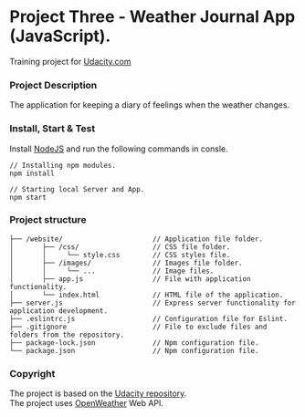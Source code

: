 # Project Three - Weather Journal App (JavaScript).
Training project for [Udacity.com]

### Project Description
The application for keeping a diary of feelings when the weather changes.

### Install, Start & Test
Install [NodeJS] and run the following commands in consle.
```
// Installing npm modules.
npm install

// Starting local Server and App.
npm start 
```

### Project structure
```
├── /website/                      // Application file folder.
│       ├── /css/                  // CSS file folder.
│       │     └── style.css        // CSS styles file.
│       ├── /images/               // Images file folder.
│       │     └── ...              // Image files.   
│       ├── app.js                 // File with application functionality.
│       └── index.html             // HTML file of the application.
├── server.js                      // Express server functionality for application development.
├── .eslintrc.js                   // Сonfiguration file for Eslint.
├── .gitignore                     // File to exclude files and folders from the repository.
├── package-lock.json              // Npm configuration file.
└── package.json                   // Npm configuration file.
```

### Copyright
The project is based on the [Udacity repository].  
The project uses [OpenWeather] Web API.

[Udacity.com]: https://www.udcity.com/
[Udacity repository]: https://github.com/udacity/fend/tree/refresh-2019/
[NodeJS]: https://nodejs.org/
[OpenWeather]: https://openweathermap.org/